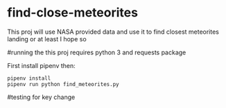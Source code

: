 # find-close-meteorites
This proj will use NASA provided data and use it to find closest meteorites landing or at least I hope so

#running the
this proj requires python 3 and requests package

First install pipenv then:
```
pipenv install
pipenv run python find_meteorites.py

```
#testing for key change
